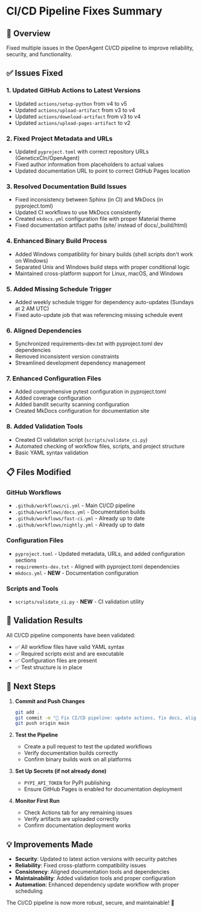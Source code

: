 # CI/CD Pipeline Fixes Summary

## 🚀 Overview
Fixed multiple issues in the OpenAgent CI/CD pipeline to improve reliability, security, and functionality.

## ✅ Issues Fixed

### 1. **Updated GitHub Actions to Latest Versions**
- Updated `actions/setup-python` from v4 to v5
- Updated `actions/upload-artifact` from v3 to v4  
- Updated `actions/download-artifact` from v3 to v4
- Updated `actions/upload-pages-artifact` to v2

### 2. **Fixed Project Metadata and URLs**
- Updated `pyproject.toml` with correct repository URLs (GeneticxCln/OpenAgent)
- Fixed author information from placeholders to actual values
- Updated documentation URL to point to correct GitHub Pages location

### 3. **Resolved Documentation Build Issues**
- Fixed inconsistency between Sphinx (in CI) and MkDocs (in pyproject.toml)
- Updated CI workflows to use MkDocs consistently
- Created `mkdocs.yml` configuration file with proper Material theme
- Fixed documentation artifact paths (site/ instead of docs/_build/html)

### 4. **Enhanced Binary Build Process**
- Added Windows compatibility for binary builds (shell scripts don't work on Windows)
- Separated Unix and Windows build steps with proper conditional logic
- Maintained cross-platform support for Linux, macOS, and Windows

### 5. **Added Missing Schedule Trigger**
- Added weekly schedule trigger for dependency auto-updates (Sundays at 2 AM UTC)
- Fixed auto-update job that was referencing missing schedule event

### 6. **Aligned Dependencies**
- Synchronized requirements-dev.txt with pyproject.toml dev dependencies
- Removed inconsistent version constraints
- Streamlined development dependency management

### 7. **Enhanced Configuration Files**
- Added comprehensive pytest configuration in pyproject.toml
- Added coverage configuration
- Added bandit security scanning configuration
- Created MkDocs configuration for documentation site

### 8. **Added Validation Tools**
- Created CI validation script (`scripts/validate_ci.py`)
- Automated checking of workflow files, scripts, and project structure
- Basic YAML syntax validation

## 📋 Files Modified

### GitHub Workflows
- `.github/workflows/ci.yml` - Main CI/CD pipeline
- `.github/workflows/docs.yml` - Documentation builds
- `.github/workflows/fast-ci.yml` - Already up to date
- `.github/workflows/nightly.yml` - Already up to date

### Configuration Files
- `pyproject.toml` - Updated metadata, URLs, and added configuration sections
- `requirements-dev.txt` - Aligned with pyproject.toml dependencies
- `mkdocs.yml` - **NEW** - Documentation configuration

### Scripts and Tools
- `scripts/validate_ci.py` - **NEW** - CI validation utility

## 🧪 Validation Results
All CI/CD pipeline components have been validated:
- ✅ All workflow files have valid YAML syntax
- ✅ Required scripts exist and are executable
- ✅ Configuration files are present
- ✅ Test structure is in place

## 🔄 Next Steps

1. **Commit and Push Changes**
   ```bash
   git add .
   git commit -m "🔧 Fix CI/CD pipeline: update actions, fix docs, align dependencies"
   git push origin main
   ```

2. **Test the Pipeline**
   - Create a pull request to test the updated workflows
   - Verify documentation builds correctly
   - Confirm binary builds work on all platforms

3. **Set Up Secrets (if not already done)**
   - `PYPI_API_TOKEN` for PyPI publishing
   - Ensure GitHub Pages is enabled for documentation deployment

4. **Monitor First Run**
   - Check Actions tab for any remaining issues
   - Verify artifacts are uploaded correctly
   - Confirm documentation deployment works

## 💡 Improvements Made

- **Security**: Updated to latest action versions with security patches
- **Reliability**: Fixed cross-platform compatibility issues
- **Consistency**: Aligned documentation tools and dependencies
- **Maintainability**: Added validation tools and proper configuration
- **Automation**: Enhanced dependency update workflow with proper scheduling

The CI/CD pipeline is now more robust, secure, and maintainable! 🎉
